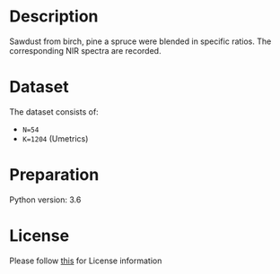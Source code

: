 # Description
Sawdust from birch, pine a spruce were blended in specific ratios. The corresponding NIR spectra are recorded.

# Dataset
The dataset consists of:

- `N=54`
- `K=1204`  (Umetrics)

# Preparation
Python version: 3.6 

# License
Please follow [this]("https://creativecommons.org/licenses/by-sa/4.0/") for License information